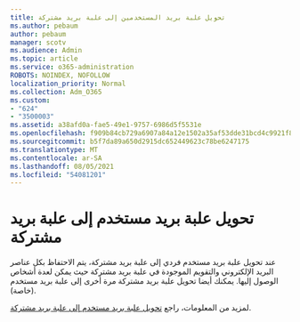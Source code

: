 ```yaml
---
title: تحويل علبة بريد المستخدمين إلى علبة بريد مشتركة
ms.author: pebaum
author: pebaum
manager: scotv
ms.audience: Admin
ms.topic: article
ms.service: o365-administration
ROBOTS: NOINDEX, NOFOLLOW
localization_priority: Normal
ms.collection: Adm_O365
ms.custom:
- "624"
- "3500003"
ms.assetid: a38afd0a-fae5-49e1-9757-6986d5f5531e
ms.openlocfilehash: f909b84cb729a6907a84a12e1502a35af53dde31bcd4c9921f8bf81947c04614
ms.sourcegitcommit: b5f7da89a650d2915dc652449623c78be6247175
ms.translationtype: MT
ms.contentlocale: ar-SA
ms.lasthandoff: 08/05/2021
ms.locfileid: "54081201"
---
```

# <a name="convert-a-user-mailbox-to-a-shared-mailbox"></a>تحويل علبة بريد مستخدم إلى علبة بريد مشتركة

عند تحويل علبة بريد مستخدم فردي إلى علبة بريد مشتركة، يتم الاحتفاظ بكل عناصر البريد الإلكتروني والتقويم الموجودة في علبة بريد مشتركة حيث يمكن لعدة أشخاص الوصول إليها. يمكنك أيضا تحويل علبة بريد مشتركة مرة أخرى إلى علبة بريد مستخدم (خاصة).
  
لمزيد من المعلومات، راجع [تحويل علبة بريد مستخدم إلى علبة بريد مشتركة](https://docs.microsoft.com/microsoft-365/admin/email/convert-user-mailbox-to-shared-mailbox).
  